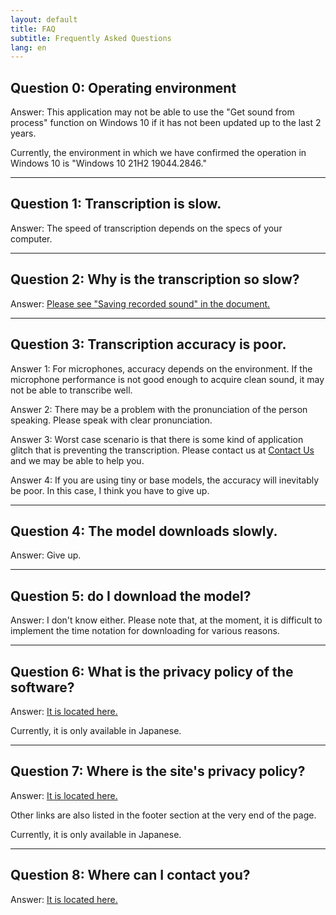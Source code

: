 ```yaml
--- 
layout: default
title: FAQ
subtitle: Frequently Asked Questions
lang: en
---
```


## Question 0: Operating environment

Answer: This application may not be able to use the "Get sound from process" function on Windows 10 if it has not been updated up to the last 2 years.

Currently, the environment in which we have confirmed the operation in Windows 10 is "Windows 10 21H2 19044.2846."

---

## Question 1: Transcription is slow.

Answer: The speed of transcription depends on the specs of your computer.

---

## Question 2: Why is the transcription so slow?

Answer: [Please see "Saving recorded sound" in the document.](/docs/en)

---

## Question 3: Transcription accuracy is poor.


Answer 1: For microphones, accuracy depends on the environment. If the microphone performance is not good enough to acquire clean sound, it may not be able to transcribe well.

Answer 2: There may be a problem with the pronunciation of the person speaking. Please speak with clear pronunciation.

Answer 3: Worst case scenario is that there is some kind of application glitch that is preventing the transcription. Please contact us at [Contact Us](/Contact/en) and we may be able to help you.

Answer 4: If you are using tiny or base models, the accuracy will inevitably be poor. In this case, I think you have to give up.


---

## Question 4: The model downloads slowly.

Answer: Give up.

---

## Question 5: do I download the model?

Answer: I don't know either. Please note that, at the moment, it is difficult to implement the time notation for downloading for various reasons.

---

## Question 6: What is the privacy policy of the software?

Answer: [It is located here.](/lincense/privacy)

Currently, it is only available in Japanese.

---

## Question 7: Where is the site's privacy policy?

Answer: [It is located here.](/lincense/site_privacy)

Other links are also listed in the footer section at the very end of the page.

Currently, it is only available in Japanese.

---

## Question 8: Where can I contact you?

Answer: [It is located here.](/Contact/en)

